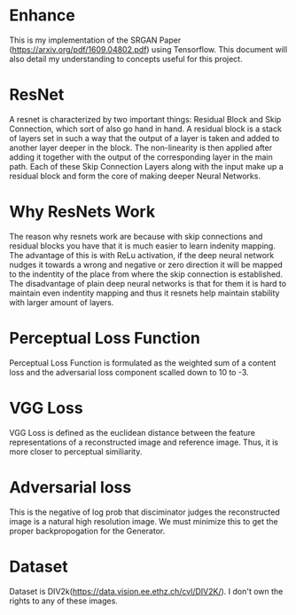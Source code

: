 # Enhance

This is my implementation of the SRGAN Paper (https://arxiv.org/pdf/1609.04802.pdf) using Tensorflow. This document will also detail my understanding to concepts useful for this project.

# ResNet

A resnet is characterized by two important things: Residual Block and Skip Connection, which sort of also go hand in hand. A residual block is a stack of layers set in such a way that the output of a layer is taken and added to another layer deeper in the block. The non-linearity is then applied after adding it together with the output of the corresponding layer in the main path. Each of these Skip Connection Layers along with the input make up a residual block and form the core of making deeper Neural Networks. 

# Why ResNets Work

The reason why resnets work are because with skip connections and residual blocks you have that it is much easier to learn indenity mapping. The advantage of this is with ReLu activation, if the deep neural network nudges it towards a wrong and negative or zero direction it will be mapped to the indentity of the place from where the skip connection is established. The disadvantage of plain deep neural networks is that for them it is hard to maintain even indentity mapping and thus it resnets help maintain stability with larger amount of layers.

# Perceptual Loss Function

Perceptual Loss Function is formulated as the weighted sum of a content loss and the adversarial loss component scalled down to 10 to -3.

# VGG Loss

VGG Loss is defined as the euclidean distance between the feature representations of a reconstructed image and reference image. Thus, it is more closer to perceptual similiarity.

# Adversarial loss

This is the negative of log prob that disciminator judges the reconstructed image is a natural high resolution image. We must minimize this to get the proper backpropogation for the Generator.

# Dataset

Dataset is DIV2k(https://data.vision.ee.ethz.ch/cvl/DIV2K/). I don't own the rights to any of these images.
